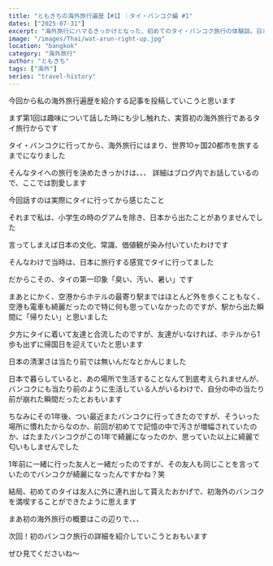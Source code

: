```yaml
---
title: "ともきちの海外旅行遍歴【#1】｜タイ・バンコク編 #1"
dates: ["2025-07-31"]
excerpt: "海外旅行にハマるきっかけとなった、初めてのタイ・バンコク旅行の体験談。日本との違いに「臭い、汚い、暑い」と感じた強烈な第一印象と、当時のカルチャーショックを正直に綴ります。海外旅行の価値観が変わった瞬間や、1年後の再訪で感じた変化とは？旅の原点となったバンコクでのエピソードを紹介します。"
image: "/images/Thai/wat-arun-right-up.jpg"
location: "bangkok"
category: "海外旅行"
author: "ともきち"
tags: ["海外"]
series: "travel-history"
---
```


今回から私の海外旅行遍歴を紹介する記事を投稿していこうと思います

まず第1回は趣味について話した時にも少し触れた、実質初の海外旅行であるタイ旅行からです

タイ・バンコクに行ってから、海外旅行にはまり、世界10ヶ国20都市を旅するまでになりました

そんなタイへの旅行を決めたきっかけは、、、
詳細はブログ内でお話しているので、ここでは割愛します

今回話すのは実際にタイに行ってから感じたこと

それまで私は、小学生の時のグアムを除き、日本から出たことがありませんでした

言ってしまえば日本の文化、常識、価値観が染み付いていたわけです

そんなわけで当時は、日本に旅行する感覚でタイに行ってました

だからこその、タイの第一印象「臭い、汚い、暑い」です

まあとにかく、空港からホテルの最寄り駅まではほとんど外を歩くこともなく、空港も電車も綺麗だったので特に何も思っていなかったのですが、駅から出た瞬間に「帰りたい」と思いました

夕方にタイに着いて友達と合流したのですが、友達がいなければ、ホテルから1歩も出ずに帰国日を迎えていたと思います

日本の清潔さは当たり前では無いんだなとかんじました

日本で暮らしていると、あの場所で生活することなんて到底考えられませんが、バンコクにも当たり前のように生活している人がいるわけで、自分の中の当たり前が崩れた瞬間だったとおもいます

ちなみにその1年後、つい最近またバンコクに行ってきたのですが、そういった場所に慣れたからなのか、前回が初めてで記憶の中で汚さが増幅されていたのか、はたまたバンコクがこの1年で綺麗になったのか、思っていた以上に綺麗で匂いもしませんでした

1年前に一緒に行った友人と一緒だったのですが、その友人も同じことを言っていたのでバンコクが綺麗になったんですかね？笑

結局、初めてのタイは友人に外に連れ出して貰えたおかげで、初海外のバンコクを満喫することができたように思えます

まあ初の海外旅行の概要はこの辺りで、、、

次回！初のバンコク旅行の詳細を紹介していこうとおもいます

ぜひ見てくださいね〜
